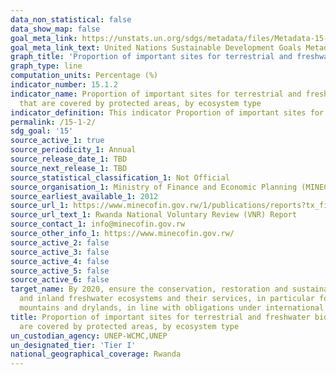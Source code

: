 ```yaml
---
data_non_statistical: false
data_show_map: false
goal_meta_link: https://unstats.un.org/sdgs/metadata/files/Metadata-15-01-02.pdf
goal_meta_link_text: United Nations Sustainable Development Goals Metadata (pdf 456kB)
graph_title: 'Proportion of important sites for terrestrial and freshwater biodiversity that are covered by protected areas, by ecosystem type'
graph_type: line
computation_units: Percentage (%)
indicator_number: 15.1.2
indicator_name: Proportion of important sites for terrestrial and freshwater biodiversity
  that are covered by protected areas, by ecosystem type
indicator_definition: This indicator Proportion of important sites for terrestrial and freshwater biodiversity that are covered by protected areas shows temporal trends in the mean percentage of each important site for terrestrial and freshwater biodiversity (i.e., those that contribute significantly to the global persistence of biodiversity) that is covered by designated protected areas.
permalink: /15-1-2/
sdg_goal: '15'
source_active_1: true
source_periodicity_1: Annual
source_release_date_1: TBD
source_next_release_1: TBD
source_statistical_classification_1: Not Official
source_organisation_1: Ministry of Finance and Economic Planning (MINECOFIN)
source_earliest_available_1: 2012
source_url_1: https://www.minecofin.gov.rw/1/publications/reports?tx_filelist_filelist%5Baction%5D=list&tx_filelist_filelist%5Bcontroller%5D=File&tx_filelist_filelist%5Bpath%5D=%2Fuser_upload%2FMinecofin%2FPublications%2FREPORTS%2FNational_Development_Planning_and_Research%2FRwanda_Voluntary_National_Review_Report%2F&cHash=5d714cffa40cacb0fd0d48bef154f0cb
source_url_text_1: Rwanda National Voluntary Review (VNR) Report
source_contact_1: info@minecofin.gov.rw 
source_other_info_1: https://www.minecofin.gov.rw/  
source_active_2: false
source_active_3: false
source_active_4: false
source_active_5: false
source_active_6: false
target_name: By 2020, ensure the conservation, restoration and sustainable use of terrestrial
  and inland freshwater ecosystems and their services, in particular forests, wetlands,
  mountains and drylands, in line with obligations under international agreements
title: Proportion of important sites for terrestrial and freshwater biodiversity that
  are covered by protected areas, by ecosystem type
un_custodian_agency: UNEP-WCMC,UNEP
un_designated_tier: 'Tier I'
national_geographical_coverage: Rwanda
---
```

